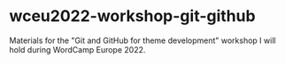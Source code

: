 # wceu2022-workshop-git-github
Materials for the "Git and GitHub for theme development" workshop I will hold during WordCamp Europe 2022.
